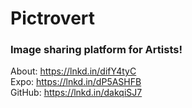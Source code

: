 # Pictrovert
### Image sharing platform for Artists!
About: https://lnkd.in/difY4tyC   
Expo: https://lnkd.in/dP5ASHFB   
GitHub: https://lnkd.in/dakqiSJ7   
